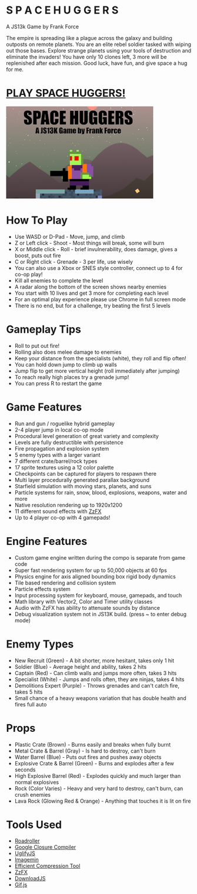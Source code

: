 # S P A C E H U G G E R S
A JS13k Game by Frank Force

The empire is spreading like a plague across the galaxy and building outposts on remote planets.
You are an elite rebel soldier tasked with wiping out those bases.
Explore strange planets using your tools of destruction and eliminate the invaders!
You have only 10 clones left, 3 more will be replenished after each mission.
Good luck, have fun, and give space a hug for me.

# [PLAY SPACE HUGGERS!](https://js13kgames.com/games/space-huggers/index.html)

![Screenshot](/screenshot.png)

# How To Play
- Use WASD or D-Pad - Move, jump, and climb
- Z or Left click - Shoot - Most things will break, some will burn
- X or Middle click - Roll - brief invulnerability, does damage, gives a boost, puts out fire
- C or Right click - Grenade - 3 per life, use wisely
- You can also use a Xbox or SNES style controller, connect up to 4 for co-op play!
- Kill all enemies to complete the level
- A radar along the bottom of the screen shows nearby enemies
- You start with 10 lives and get 3 more for completing each level
- For an optimal play experience please use Chrome in full screen mode
- There is no end, but for a challenge, try beating the first 5 levels

# Gameplay Tips
- Roll to put out fire!
- Rolling also does melee damage to enemies
- Keep your distance from the specialists (white), they roll and flip often!
- You can hold down jump to climb up walls
- Jump flip to get more vertical height (roll immediately after jumping)
- To reach really high places try a grenade jump!
- You can press R to restart the game

# Game Features
- Run and gun / roguelike hybrid gameplay
- 2-4 player jump in local co-op mode
- Procedural level generation of great variety and complexity
- Levels are fully destructible with persistence
- Fire propagation and explosion system
- 5 enemy types with a larger variant
- 7 different crate/barrel/rock types
- 17 sprite textures using a 12 color palette
- Checkpoints can be captured for players to respawn there
- Multi layer procedurally generated parallax background
- Starfield simulation with moving stars, planets, and suns
- Particle systems for rain, snow, blood, explosions, weapons, water and more
- Native resolution rendering up to 1920x1200
- 11 different sound effects with [ZzFX](https://github.com/KilledByAPixel/ZzFX)
- Up to 4 player co-op with 4 gamepads!

# Engine Features
- Custom game engine written during the compo is separate from game code
- Super fast rendering system for up to 50,000 objects at 60 fps
- Physics engine for axis aligned bounding box rigid body dynamics
- Tile based rendering and collision system
- Particle effects system
- Input processing system for keyboard, mouse, gamepads, and touch
- Math library with Vector2, Color and Timer utility classes
- Audio with ZzFX has ability to attenuate sounds by distance
- Debug visualization system not in JS13K build. (press ~ to enter debug mode)

# Enemy Types
- New Recruit (Green) - A bit shorter, more hesitant, takes only 1 hit
- Soldier (Blue) - Average height and ability, takes 2 hits
- Captain (Red) - Can climb walls and jumps more often, takes 3 hits
- Specialist (White) - Jumps and rolls often, they are ninjas, takes 4 hits
- Demolitions Expert (Purple) - Throws grenades and can't catch fire, takes 5 hits
- Small chance of a heavy weapons variation that has double health and fires full auto

# Props
- Plastic Crate (Brown) - Burns easily and breaks when fully burnt
- Metal Crate & Barrel (Gray) - Is hard to destroy, can't burn
- Water Barrel (Blue) - Puts out fires and pushes away objects
- Explosive Crate & Barrel (Green) - Burns and explodes after a few seconds
- High Explosive Barrel (Red) - Explodes quickly and much larger than normal explosives
- Rock (Color Varies) - Heavy and very hard to destroy, can't burn, can crush enemies
- Lava Rock (Glowing Red & Orange) - Anything that touches it is lit on fire

# Tools Used
- [Roadroller](https://github.com/lifthrasiir/roadroller)
- [Google Closure Compiler](https://github.com/google/closure-compiler)
- [UglifyJS](https://github.com/mishoo/UglifyJS)
- [Imagemin](https://github.com/imagemin/imagemin)
- [Efficient Compression Tool](https://github.com/fhanau/Efficient-Compression-Tool)
- [ZzFX](https://github.com/KilledByAPixel/ZzFX)
- [DownloadJS](http://danml.com/download.html)
- [Gif.js](https://github.com/jnordberg/gif.js)
